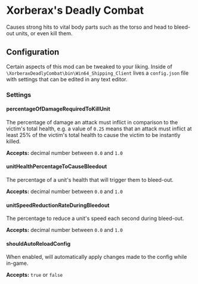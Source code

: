 # Xorberax's Deadly Combat
Causes strong hits to vital body parts such as the torso and head to
bleed-out units, or even kill them.

## Configuration
Certain aspects of this mod can be tweaked to your liking.
Inside of `\XorberaxDeadlyCombat\bin\Win64_Shipping_Client` lives 
a `config.json` file with settings that can be edited in any text
editor.

### Settings

#### percentageOfDamageRequiredToKillUnit
The percentage of damage an attack must inflict in comparison to the
victim's total health, e.g. a value of `0.25` means that an attack must
inflict at least 25% of the victim's total health to cause the victim to
be instantly killed.

**Accepts:** decimal number between `0.0` and `1.0`

#### unitHealthPercentageToCauseBleedout
The percentage of a unit's health that will trigger them to bleed-out.

**Accepts:** decimal number between `0.0` and `1.0`

#### unitSpeedReductionRateDuringBleedout
The percentage to reduce a unit's speed each second during bleed-out.

**Accepts:** decimal number between `0.0` and `1.0`

#### shouldAutoReloadConfig
When enabled, will automatically apply changes made to the config
while in-game.

**Accepts:** `true` or `false`
